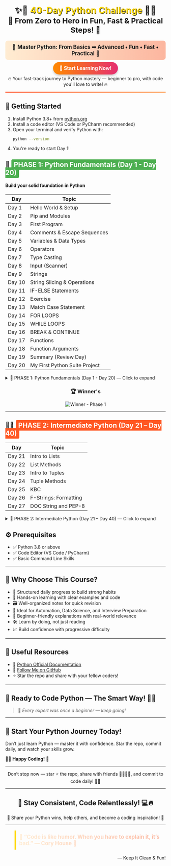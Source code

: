 <h1 align="center">✨🐍 <span style="color:#FFD700; text-shadow: 1px 1px #000;">40-Day Python Challenge</span> 🐍✨<br><sub>🚀 From Zero to Hero in Fun, Fast & Practical Steps! 🚀</sub></h1>

<p align="center" style="font-size:1.2em; background: linear-gradient(to right, #ffecd2, #fcb69f); padding: 10px; border-radius: 8px;">
  🌈 <b>Master Python: From Basics ➡ Advanced • Fun • Fast • Practical</b> 🌈
</p>

<p align="center">
  <a href="#-start-your-python-journey-today" style="font-size:1.1em; background: linear-gradient(90deg, #ff8a00, #e52e71); padding:10px 20px; border-radius:50px; text-decoration:none; color:white; font-weight:bold; box-shadow: 0 4px 6px rgba(0,0,0,0.2);">
    🚀 Start Learning Now!
  </a>
</p>

<p align="center">
  🔥 Your fast-track journey to Python mastery — beginner to pro, with code you'll love to write! 🔥
</p>

<hr style="border: none; height: 4px; background: linear-gradient(to right, #ff7e5f, #feb47b);" />

## 🚀 Getting Started
1. Install Python 3.8+ from [python.org](https://www.python.org/downloads/)
2. Install a code editor (VS Code or PyCharm recommended)
3. Open your terminal and verify Python with:
   ```bash
   python --version
   ```
4. You're ready to start Day 1!

## 🔰 <span style="background:#4CAF50; color:white; padding:4px 8px; border-radius:4px;">PHASE 1: Python Fundamentals (Day 1 - Day 20)</span>  
#### Build your solid foundation in Python

| **Day** | **Topic** |
|---------|-----------|
| Day 1 | Hello World & Setup |
| Day 2 | Pip and Modules |
| Day 3 | First Program |
| Day 4 | Comments & Escape Sequences |
| Day 5 | Variables & Data Types |
| Day 6 | Operators |
| Day 7 | Type Casting |
| Day 8 | Input (Scanner) |
| Day 9 | Strings |
| Day 10 | String Slicing & Operations |
| Day 11 | IF-ELSE Statements |
| Day 12 | Exercise |
| Day 13 | Match Case Statement |
| Day 14 | FOR LOOPS |
| Day 15 | WHILE LOOPS |
| Day 16 | BREAK & CONTINUE |
| Day 17 | Functions |
| Day 18 | Function Arguments |
| Day 19 | Summary (Review Day) |
| Day 20 | My First Python Suite Project |

<details>
<summary>📘 PHASE 1: Python Fundamentals (Day 1 - Day 20) — Click to expand</summary>

- [x] **Day 1** — Hello World & Setup  
  📄 [Notes](https://github.com/vinayakmishra4/PYTHON-FROM-BASIC-TO-ADVANCE/blob/main/DAY-1-Hello_World-Setup/DAY-1.md)  
  💡 Skill: Learn to set up Python and write your first program.

- [x] **Day 2** — Pip and Modules  
  📄 [Notes](https://github.com/vinayakmishra4/PYTHON-FROM-BASIC-TO-ADVANCE/blob/main/DAY-2-Pip-Modules/DAY-2.md)  
  💻 [Code](https://github.com/vinayakmishra4/PYTHON-FROM-BASIC-TO-ADVANCE/blob/main/DAY-2-Pip-Modules/Pimod.py)  
  💡 Skill: Understand package management and module usage.

- [x] **Day 3** — First Program  
  📄 [Notes](https://github.com/vinayakmishra4/PYTHON-FROM-BASIC-TO-ADVANCE/blob/main/DAY-3-First_Program/DAY-3.md)  
  💻 [Code](https://github.com/vinayakmishra4/PYTHON-FROM-BASIC-TO-ADVANCE/blob/main/DAY-3-First_Program/FirstProgram.py)  
  💡 Skill: Write and run your first Python script.

- [x] **Day 4** — Comments & Escape Sequences  
  📄 [Notes](https://github.com/vinayakmishra4/PYTHON-FROM-BASIC-TO-ADVANCE/blob/main/DAY-4-Comments-Escaping-Sequnece-Character/DAY-4.md)  
  💻 [Code](https://github.com/vinayakmishra4/PYTHON-FROM-BASIC-TO-ADVANCE/blob/main/DAY-4-Comments-Escaping-Sequnece-Character/CoEsSe.py)  
  💡 Skill: Use comments and special characters in strings.

- [x] **Day 5** — Variables & Data Types  
  📄 [Notes](https://github.com/vinayakmishra4/PYTHON-FROM-BASIC-TO-ADVANCE/blob/main/DAY-5-Variables-Data-Types/DAY-5.md)  
  💻 [Code](https://github.com/vinayakmishra4/PYTHON-FROM-BASIC-TO-ADVANCE/blob/main/DAY-5-Variables-Data-Types/VarDa.py)  
  💡 Skill: Understand how to store and manipulate data.

- [x] **Day 6** — Operators  
  📄 [Notes](https://github.com/vinayakmishra4/PYTHON-FROM-BASIC-TO-ADVANCE/blob/main/DAY-6-EX-1/DAY-6.md)  
  💻 [Code](https://github.com/vinayakmishra4/PYTHON-FROM-BASIC-TO-ADVANCE/blob/main/DAY-6-EX-1/calc.py)  
  💡 Skill: Perform arithmetic and logical operations.

- [x] **Day 7** — Type Casting  
  📄 [Notes](https://github.com/vinayakmishra4/PYTHON-FROM-BASIC-TO-ADVANCE/blob/main/DAY-7-Type-Casting/DAY-7.md)  
  💻 [Code](https://github.com/vinayakmishra4/PYTHON-FROM-BASIC-TO-ADVANCE/blob/main/DAY-7-Type-Casting/typecasting.py)  
  💡 Skill: Convert data types explicitly.

- [x] **Day 8** — Input (Scanner)  
  📄 [Notes](https://github.com/vinayakmishra4/PYTHON-FROM-BASIC-TO-ADVANCE/blob/main/DAY-8-Input/DAY-8.md)  
  💻 [Code](https://github.com/vinayakmishra4/PYTHON-FROM-BASIC-TO-ADVANCE/blob/main/DAY-8-Input/Input.py)  
  💡 Skill: Read user input from the console.

- [x] **Day 9** — Strings  
  📄 [Notes](https://github.com/vinayakmishra4/PYTHON-FROM-BASIC-TO-ADVANCE/blob/main/DAY-9-Strings/DAY-9.md)  
  💻 [Code](https://github.com/vinayakmishra4/PYTHON-FROM-BASIC-TO-ADVANCE/blob/main/DAY-9-Strings/Str.py)  
  💡 Skill: Work with text data and string methods.

- [x] **Day 10** — String Slicing & Operations  
  📄 [Notes](https://github.com/vinayakmishra4/PYTHON-FROM-BASIC-TO-ADVANCE/blob/main/DAY-10-String-Operations/DAY-10.md)  
  💻 [Code](https://github.com/vinayakmishra4/PYTHON-FROM-BASIC-TO-ADVANCE/blob/main/DAY-10-String-Operations/Stringop.py)  
  💡 Skill: Extract and manipulate substrings.

- [x] **Day 11** — IF-ELSE Statements  
  📄 [Notes](https://github.com/vinayakmishra4/PYTHON-FROM-BASIC-TO-ADVANCE/blob/main/DAY-11-IF-ELSE-Statement/DAY-11.md)  
  💻 [Code](https://github.com/vinayakmishra4/PYTHON-FROM-BASIC-TO-ADVANCE/blob/main/DAY-11-IF-ELSE-Statement/if_else.py)  
  💡 Skill: Control flow with conditional branching.

- [x] **Day 12** — Exercise  
  💻 [Code](https://github.com/vinayakmishra4/PYTHON-FROM-BASIC-TO-ADVANCE/blob/main/DAY-12-EX-2/ex2.py)  
  💡 Skill: Practice with coding exercises.

- [x] **Day 13** — Match Case Statement  
  📄 [Notes](https://github.com/vinayakmishra4/PYTHON-FROM-BASIC-TO-ADVANCE/blob/main/DAY-13-Match-case/DAY-13.md)  
  💻 [Code](https://github.com/vinayakmishra4/PYTHON-FROM-BASIC-TO-ADVANCE/blob/main/DAY-13-Match-case/Matchingcase.py)  
  💡 Skill: Use pattern matching for cleaner code.

- [x] **Day 14** — FOR LOOPS  
  📄 [Notes](https://github.com/vinayakmishra4/PYTHON-FROM-BASIC-TO-ADVANCE/blob/main/DAY-14-FOR-LOOPS/DAY-14.md)  
  💻 [Code](https://github.com/vinayakmishra4/PYTHON-FROM-BASIC-TO-ADVANCE/blob/main/DAY-14-FOR-LOOPS/Table.py)  
  💡 Skill: Iterate over sequences efficiently.

- [x] **Day 15** — WHILE LOOPS  
  📄 [Notes](https://github.com/vinayakmishra4/PYTHON-FROM-BASIC-TO-ADVANCE/blob/main/DAY-15-While-Loop/DAY15.md)  
  💻 [Code](https://github.com/vinayakmishra4/PYTHON-FROM-BASIC-TO-ADVANCE/blob/main/DAY-15-While-Loop/Sum1to10.py)  
  💡 Skill: Loop with condition-based repetition.

- [x] **Day 16** — BREAK & CONTINUE  
  📄 [Notes](https://github.com/vinayakmishra4/PYTHON-FROM-BASIC-TO-ADVANCE/blob/main/DAY-16-Break-and-Continue-Statement/DAY-16.md)  
  💻 [Code](https://github.com/vinayakmishra4/PYTHON-FROM-BASIC-TO-ADVANCE/blob/main/DAY-16-Break-and-Continue-Statement/day16_break_continue.py)  
  💡 Skill: Control loop execution flow.

- [x] **Day 17** — Functions  
  📄 [Notes](https://github.com/vinayakmishra4/PYTHON-FROM-BASIC-TO-ADVANCE/blob/main/DAY-17-Functions/DAY17.md)  
  💻 [Code](https://github.com/vinayakmishra4/PYTHON-FROM-BASIC-TO-ADVANCE/blob/main/DAY-17-Functions/Primenumber.py)  
  💡 Skill: Define reusable code blocks.

- [x] **Day 18** — Function Arguments  
  📄 [Notes](https://github.com/vinayakmishra4/PYTHON-FROM-BASIC-TO-ADVANCE/blob/main/DAY-18-Functions-Aragumets/DAY-18.md)  
  💻 [Code](https://github.com/vinayakmishra4/PYTHON-FROM-BASIC-TO-ADVANCE/blob/main/DAY-18-Functions-Aragumets/Funcar.py)  
  💡 Skill: Pass data into functions effectively.

- [x] **Day 19** — Summary (Review Day)  
  📄 [Notes](https://github.com/vinayakmishra4/PYTHON-FROM-BASIC-TO-ADVANCE/blob/main/DAY-19-Summary-(Day1%20to%20Day%2019)/DAY-19.md#day-1--introduction-to-python)  
  💡 Skill: Review and consolidate learning.

- [x] **Day 20** — My First Python Suite Project  
  📄 [Notes](https://github.com/vinayakmishra4/Project-My-Python-Suite)  
  💡 Skill: Apply basics to build a mini CLI tool suite.


</details>
<div align="center" style="margin: 10px 0;">
  <h3>🏆 Winner's</h3>
  <img src="https://img.shields.io/badge/Python%20Phase%201%20Complete%20🏆-brightgreen?style=for-the-badge" alt="Winner - Phase 1">
</div>

---

## 🚀🔥 <span style="background:#FF5722; color:white; padding:4px 8px; border-radius:4px;">PHASE 2: Intermediate Python (Day 21 – Day 40)</span>  

| **Day** | **Topic** |
|---------|-----------|
| Day 21 | Intro to Lists |
| Day 22 | List Methods |
| Day 23 | Intro to Tuples |
| Day 24 | Tuple Methods|
| Day 25 | KBC |
| Day 26 | F-Strings: Formatting |
| Day 27 | DOC String and PEP-8 |

<details>
<summary>📘 PHASE 2: Intermediate Python (Day 21 – Day 40) — Click to expand</summary>

Sure! Here's a cleaner, properly formatted version of your progress list with consistent styling and spacing:

---

### ✅ **Day 21** — Understand Python lists, their syntax, and how to access elements

📄 [Notes](https://github.com/vinayakmishra4/PYTHON-FROM-BASIC-TO-ADVANCE/blob/main/DAY-21-Intro-to-List/DAY21.md)
💻 [Code](https://github.com/vinayakmishra4/PYTHON-FROM-BASIC-TO-ADVANCE/blob/main/DAY-21-Intro-to-List/IntroLi.py)
💡 Skill: Learn list basics and element access.

---

### ✅ **Day 22** — Master common Python list methods for manipulating and accessing list data

📄 [Notes](https://github.com/vinayakmishra4/PYTHON-FROM-BASIC-TO-ADVANCE/blob/main/DAY-22-List-Methods/DAY-22.md)
💻 [Code](https://github.com/vinayakmishra4/PYTHON-FROM-BASIC-TO-ADVANCE/blob/main/DAY-22-List-Methods/Methodlist.py)
💡 Skill: Use list methods to modify and analyze lists.

---

### ✅ **Day 23** — Intro to Tuples

📄 [Notes](https://github.com/vinayakmishra4/PYTHON-FROM-BASIC-TO-ADVANCE/blob/main/DAY-23-Tuples/DAT-23.md)
💻 [Code](https://github.com/vinayakmishra4/PYTHON-FROM-BASIC-TO-ADVANCE/blob/main/DAY-23-Tuples/TuplesIntro.py)
💡 Skill: Understand immutable sequences with tuples.

---

### ✅ **Day 24** — Tuple Methods

📄 [Notes](https://github.com/vinayakmishra4/PYTHON-FROM-BASIC-TO-ADVANCE/blob/main/DAY-24-Tuple-Methods/DAY-24.PY)
💻 [Code](https://github.com/vinayakmishra4/PYTHON-FROM-BASIC-TO-ADVANCE/blob/main/DAY-24-Tuple-Methods/DAY-24.PY)
💡 Skill: Learn tuple methods for accessing and manipulating tuple data.

---

### ✅ **Day 25** — KBC (Quiz Game)

📄 [Repo](https://github.com/vinayakmishra4/PYTHON-FROM-BASIC-TO-ADVANCE/blob/main/DAY-25-KBC/DAY-25.md)

**Features:**

* **Quiz Game:** A simple quiz game where the user is asked a series of questions and their answers are checked.
* **Score Keeping:** The user's score is kept track of and displayed at the end of the game.



---

Awesome! Here's what I’ve prepared for **Day 26: F-Strings** to make it more interactive, motivational, and visually rewarding:

---

### ✅ **Day 26** — F-Strings: Formatting

📄 [Notes](https://github.com/vinayakmishra4/PYTHON-FROM-BASIC-TO-ADVANCE/blob/main/DAY-26-F-String/DAY-26.md)
💻 [Code](https://github.com/vinayakmishra4/PYTHON-FROM-BASIC-TO-ADVANCE/blob/main/DAY-26-F-String/Stringf.py)
💡 **Skill:** Format strings dynamically using `f-strings` for readable and efficient output.

---

Sure! Here’s a neat summary for **Day 27** similar to the format you had for Day 26:

---

### ✅ **Day 27** — Doc Strings and PEP-8

📄 [Notes](https://github.com/vinayakmishra4/PYTHON-FROM-BASIC-TO-ADVANCE/blob/main/DAY-27-DOC-PEP-8/DAY-27.md)
💻 [Code](https://github.com/vinayakmishra4/PYTHON-FROM-BASIC-TO-ADVANCE/blob/main/DAY-27-DOC-PEP-8/docpep8.py)
💡 **Skill:** Write clear documentation using docstrings and follow PEP-8 guidelines for clean, readable, and standardized Python code.

---

</details>

## ⚙️ **Prerequisites**

- ✅ Python 3.8 or above  
- ✅ Code Editor (VS Code / PyCharm)  
- ✅ Basic Command Line Skills  

---

## 🎯 **Why Choose This Course?**

- 📆 Structured daily progress to build strong habits  
- 🧠 Hands-on learning with clear examples and code  
- 🗃️ Well-organized notes for quick revision  
- 💼 Ideal for Automation, Data Science, and Interview Preparation  
- 🤝 Beginner-friendly explanations with real-world relevance  
- 🛠️ Learn by doing, not just reading  
- 📈 Build confidence with progressive difficulty  

---

## 🔗 **Useful Resources**

- 📘 [Python Official Documentation](https://docs.python.org/3/)  
- 🐙 [Follow Me on GitHub](https://github.com/vinayakmishra4)  
- ⭐️ Star the repo and share with your fellow coders!  

---

## 🏁 **Ready to Code Python — The Smart Way!** 💪🐍

> 💬 *Every expert was once a beginner — keep going!*  

---

## 🌱 **Start Your Python Journey Today!**

Don’t just learn Python — master it with confidence. Star the repo, commit daily, and watch your skills grow.

👨‍💻 **Happy Coding!** 🚀

---

<p align="center">
  Don’t stop now — star ⭐ the repo, share with friends 👨‍👩‍👧‍👦, and commit to code daily! 🧑‍💻
</p>

---

<h2 align="center">🎯 Stay Consistent, Code Relentlessly! 💻🔥</h2>

<p align="center">
  🚀 Share your Python wins, help others, and become a coding inspiration! 🌟
</p>

---

<blockquote style="font-size:1.2em; background:#f9f9f9; border-left:5px solid #FFD700; padding:10px; font-weight:bold; background: linear-gradient(to right, #ffecd2, #fcb69f); -webkit-background-clip: text; color: transparent;">
🌟 “Code is like humor. When you have to explain it, it’s bad.” — Cory House 🌟
</blockquote>
<p align="right">— Keep It Clean & Fun!</p>